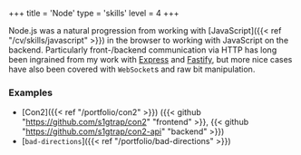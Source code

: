+++
title = 'Node'
type = 'skills'
level = 4
+++

Node.js was a natural progression from working with [JavaScript]({{< ref "/cv/skills/javascript" >}}) in the browser to working with JavaScript on the backend. Particularly front-/backend communication via HTTP has long been ingrained from my work with [Express](http://expressjs.com/) and [Fastify](https://fastify.dev/), but more nice cases have also been covered with `WebSocket`s and raw bit manipulation.

### Examples

- [Con2]({{< ref "/portfolio/con2" >}}) ({{< github "https://github.com/s1gtrap/con2" "frontend" >}}, {{< github "https://github.com/s1gtrap/con2-api" "backend" >}})
- [`bad-directions`]({{< ref "/portfolio/bad-directions" >}})
